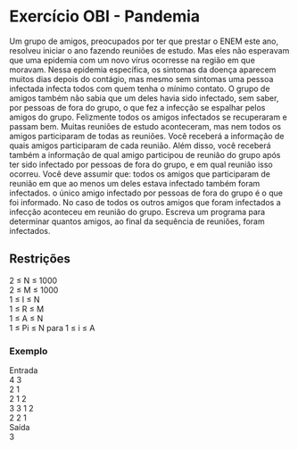 <h1>Exercício OBI - Pandemia </h1>
Um grupo de amigos, preocupados por ter que prestar o ENEM este ano, resolveu iniciar o ano fazendo reuniões de estudo. Mas eles não esperavam que uma epidemia com um novo vírus ocorresse na região em que moravam. Nessa epidemia específica, os sintomas da doença aparecem muitos dias depois do contágio, mas mesmo sem sintomas uma pessoa infectada infecta todos com quem tenha o mínimo contato.  O grupo de amigos também não sabia que um deles havia sido infectado, sem saber, por pessoas de fora do grupo, o que fez a infecção se espalhar pelos amigos do grupo. Felizmente todos os amigos infectados se recuperaram e passam bem.  Muitas reuniões de estudo aconteceram, mas nem todos os amigos participaram de todas as reuniões.  Você receberá a informação de quais amigos participaram de cada reunião. Além disso, você receberá também a informação de qual amigo participou de reunião do grupo após ter sido infectado por pessoas de fora do grupo, e em qual reunião isso ocorreu. Você deve assumir que:  todos os amigos que participaram de reunião em que ao menos um deles estava infectado também foram infectados. o único amigo infectado por pessoas de fora do grupo é o que foi informado. No caso de todos os outros amigos que foram infectados a infecção aconteceu em reunião do grupo. Escreva um programa para determinar quantos amigos, ao final da sequência de reuniões, foram infectados.

<h2>Restrições</h2>
2 ≤ N ≤ 1000<br>
2 ≤ M ≤ 1000<br>
1 ≤ I ≤ N<br>
1 ≤ R ≤ M<br>
1 ≤ A ≤ N<br>
1 ≤ Pi ≤ N para 1 ≤ i ≤ A<br>

<h3>Exemplo</h3>
Entrada<br>
4 3<br>
2 1<br>
2 1 2<br>
3 3 1 2<br>
2 2 1<br>
Saída<br>
3<br>
	

